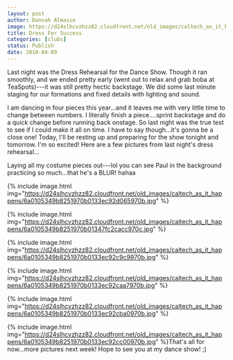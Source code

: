 ```yaml
---
layout: post
author: Dannah Almasco
image: https://d24slhcvzhzz82.cloudfront.net/old_images/caltech_as_it_happens/6a0105349b8251970b0133ec92c89c970b.jpg
title: Dress For Success
categories: [clubs]
status: Publish
date: 2010-04-09
---
```


Last night was the Dress Rehearsal for the Dance Show. Though it ran smoothly, and we ended pretty early (went out to relax and grab boba at TeaSpots)---it was still pretty hectic backstage. We did some last minute staging for our formations and fixed details with lighting and sound.

I am dancing in four pieces this year...and it leaves me with very little time to change between numbers. I literally finish a piece....sprint backstage and do a quick change before running back onstage. So last night was the true test to see if I could make it all on time. I have to say though...it's gonna be a close one!
Today, I'll be resting up and preparing for the show tonight and tomorrow. I'm so excited! 
Here are a few pictures from last night's dress rehearsal...

Laying all my costume pieces out---lol you can see Paul in the background practicing so much...that he's a BLUR! hahaa

{% include image.html img="https://d24slhcvzhzz82.cloudfront.net/old_images/caltech_as_it_happens/6a0105349b8251970b0133ec92d065970b.jpg" %}

{% include image.html img="https://d24slhcvzhzz82.cloudfront.net/old_images/caltech_as_it_happens/6a0105349b8251970b01347fc2cacc970c.jpg" %}

{% include image.html img="https://d24slhcvzhzz82.cloudfront.net/old_images/caltech_as_it_happens/6a0105349b8251970b0133ec92c9c9970b.jpg" %}

{% include image.html img="https://d24slhcvzhzz82.cloudfront.net/old_images/caltech_as_it_happens/6a0105349b8251970b0133ec92caa7970b.jpg" %}

{% include image.html img="https://d24slhcvzhzz82.cloudfront.net/old_images/caltech_as_it_happens/6a0105349b8251970b0133ec92cba0970b.jpg" %}

{% include image.html img="https://d24slhcvzhzz82.cloudfront.net/old_images/caltech_as_it_happens/6a0105349b8251970b0133ec92cc00970b.jpg" %}That's all for now...more pictures next week! Hope to see you at my dance show! ;)
